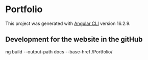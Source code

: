 # Portfolio

This project was generated with [Angular CLI](https://github.com/angular/angular-cli) version 16.2.9.

## Development for the website in the gitHub
ng build --output-path docs --base-href /Portfolio/
